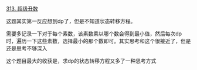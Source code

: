 [313. 超级丑数](https://leetcode-cn.com/problems/super-ugly-number/)

这题其实第一反应想到dp了，但是不知道状态转移方程。

需要多记录一下对于每个素数，该素数乘以哪个数会得到最小值，然后每次dp时，遍历一下这些素数，选择最小的那个数即可。其实思考和这个很接近了，但是还是思考不够深入

这个题目最大的收获是，求dp的状态转移方程又多了一种思考方式